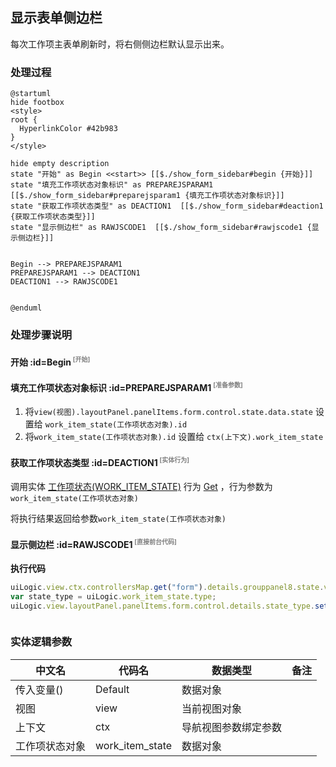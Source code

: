 ## 显示表单侧边栏 <!-- {docsify-ignore-all} -->

   每次工作项主表单刷新时，将右侧侧边栏默认显示出来。

### 处理过程

```plantuml
@startuml
hide footbox
<style>
root {
  HyperlinkColor #42b983
}
</style>

hide empty description
state "开始" as Begin <<start>> [[$./show_form_sidebar#begin {开始}]]
state "填充工作项状态对象标识" as PREPAREJSPARAM1  [[$./show_form_sidebar#preparejsparam1 {填充工作项状态对象标识}]]
state "获取工作项状态类型" as DEACTION1  [[$./show_form_sidebar#deaction1 {获取工作项状态类型}]]
state "显示侧边栏" as RAWJSCODE1  [[$./show_form_sidebar#rawjscode1 {显示侧边栏}]]


Begin --> PREPAREJSPARAM1
PREPAREJSPARAM1 --> DEACTION1
DEACTION1 --> RAWJSCODE1


@enduml
```


### 处理步骤说明

#### 开始 :id=Begin<sup class="footnote-symbol"> <font color=gray size=1>[开始]</font></sup>




#### 填充工作项状态对象标识 :id=PREPAREJSPARAM1<sup class="footnote-symbol"> <font color=gray size=1>[准备参数]</font></sup>



1. 将`view(视图).layoutPanel.panelItems.form.control.state.data.state` 设置给  `work_item_state(工作项状态对象).id`
2. 将`work_item_state(工作项状态对象).id` 设置给  `ctx(上下文).work_item_state`

#### 获取工作项状态类型 :id=DEACTION1<sup class="footnote-symbol"> <font color=gray size=1>[实体行为]</font></sup>



调用实体 [工作项状态(WORK_ITEM_STATE)](module/ProjMgmt/work_item_state.md) 行为 [Get](module/ProjMgmt/work_item_state#行为) ，行为参数为`work_item_state(工作项状态对象)`

将执行结果返回给参数`work_item_state(工作项状态对象)`

#### 显示侧边栏 :id=RAWJSCODE1<sup class="footnote-symbol"> <font color=gray size=1>[直接前台代码]</font></sup>



<p class="panel-title"><b>执行代码</b></p>

```javascript
uiLogic.view.ctx.controllersMap.get("form").details.grouppanel8.state.visible=true;
var state_type = uiLogic.work_item_state.type;
uiLogic.view.layoutPanel.panelItems.form.control.details.state_type.setDataValue(state_type);



```



### 实体逻辑参数

|    中文名   |    代码名    |  数据类型      |备注 |
| --------| --------| --------  | --------   |
|传入变量(<i class="fa fa-check"/></i>)|Default|数据对象||
|视图|view|当前视图对象||
|上下文|ctx|导航视图参数绑定参数||
|工作项状态对象|work_item_state|数据对象||
